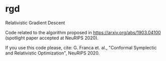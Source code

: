 # rgd
Relativistic Gradient Descent

Code related to the algorithm proposed in https://arxiv.org/abs/1903.04100 (spotlight paper accepted at NeuRIPS 2020).

If you use this code please, cite: G. Franca et. al., "Conformal Symplectic and Relativistic Optimization", NeuRIPS 2020.
